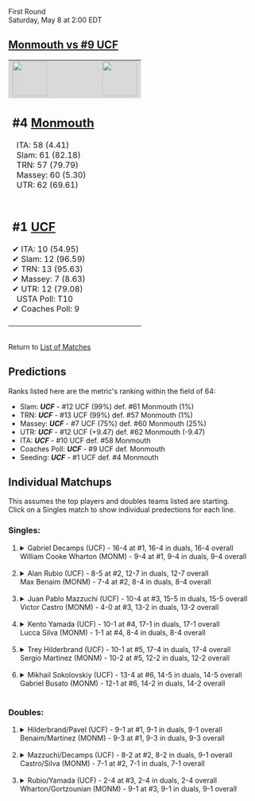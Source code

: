 First Round  
Saturday, May 8 at 2:00 EDT
## [Monmouth vs #9 UCF](https://www.ncaa.com/game/5833374) 

<table>  
<tr style="background-color: #d9d9d9 !important"><td><a href="#"><img src="https://www.ncaa.com/sites/default/files/images/logos/schools/u/ucf.70.png" width="70" height="70" /></a></td><td><a href="#"><img src="https://www.ncaa.com/sites/default/files/images/logos/schools/m/monmouth.70.png" width="70" height="70" /></a></td></tr>
<tr><td>  

<h2>#4 <a href="#">Monmouth</a></h2>  
&nbsp; ITA: 58 (4.41)<br>  
&nbsp; Slam: 61 (82.18)<br>  
&nbsp; TRN: 57 (79.79)<br>  
&nbsp; Massey: 60 (5.30)<br>  
&nbsp; UTR: 62 (69.61)<br>  
<br>  

</td><td>  
<tr><td>  

<h2>#1 <a href="#">UCF</a></h2>  
&#10004; ITA: 10 (54.95)<br>  
&#10004; Slam: 12 (96.59)<br>  
&#10004; TRN: 13 (95.63)<br>  
&#10004; Massey: 7 (8.63)<br>  
&#10004; UTR: 12 (79.08)<br>  
&nbsp; USTA Poll: T10<br>  
&#10004; Coaches Poll: 9<br>  
<br>  

</td><td>  
</table>  


<br>Return to [List of Matches](../index.md)  

## Predictions  

Ranks listed here are the metric's ranking within the field of 64:  
- Slam: ***UCF*** - #12 UCF (99%) def. #61 Monmouth (1%)  
- TRN: ***UCF*** - #13 UCF (99%) def. #57 Monmouth (1%)  
- Massey: ***UCF*** - #7 UCF (75%) def. #60 Monmouth (25%)  
- UTR: ***UCF*** - #12 UCF (+9.47) def. #62 Monmouth (-9.47)  
- ITA: ***UCF*** - #10 UCF def. #58 Monmouth  
- Coaches Poll: ***UCF*** - #9 UCF def. Monmouth  
- Seeding: ***UCF*** - #1 UCF def. #4 Monmouth  

## Individual Matchups  
This assumes the top players and doubles teams listed are starting.  
Click on a Singles match to show individual predections for each line.  
### Singles:  

<ol>
<li><details>
<summary markdown="span">Gabriel Decamps (UCF) - 16-4 at #1, 16-4 in duals, 16-4 overall<br>William Cooke Wharton (MONM) - 9-4 at #1, 9-4 in duals, 9-4 overall</summary>
<h4>Predictions</h4><ul>
<li>Slam: <b><i>UCF</i></b> - Decamps (98%) def. Wharton (2%)</li>  
<li>TRN: <b><i>UCF</i></b> - Decamps (99%) def. Wharton (1%)</li>  
<li>Massey: <b><i>UCF</i></b> - Decamps (75%) def. Wharton (25%)</li>  
<li>UTR: <b><i>UCF</i></b> - Decamps (98%) def. Wharton (2%)</li>  
<li>ITA: <b><i>UCF</i></b> - Decamps (42.84) def. Wharton (2.36)</li>  
</ul></details>&nbsp;</li>
<li><details>
<summary markdown="span">Alan Rubio (UCF) - 8-5 at #2, 12-7 in duals, 12-7 overall<br>Max Benaim (MONM) - 7-4 at #2, 8-4 in duals, 8-4 overall</summary>
<h4>Predictions</h4><ul>
<li>Slam: <b><i>UCF</i></b> - Rubio (98%) def. Benaim (2%)</li>  
<li>TRN: <b><i>UCF</i></b> - Rubio (99%) def. Benaim (1%)</li>  
<li>Massey: <b><i>UCF</i></b> - Rubio (75%) def. Benaim (25%)</li>  
<li>UTR: <b><i>UCF</i></b> - Rubio (96%) def. Benaim (4%)</li>  
<li>ITA: <b><i>UCF</i></b> - Rubio (3.77) def. Benaim (2.42)</li>  
</ul></details>&nbsp;</li>
<li><details>
<summary markdown="span">Juan Pablo Mazzuchi (UCF) - 10-4 at #3, 15-5 in duals, 15-5 overall<br>Victor Castro (MONM) - 4-0 at #3, 13-2 in duals, 13-2 overall</summary>
<h4>Predictions</h4><ul>
<li>Slam: <b><i>UCF</i></b> - Mazzuchi (99%) def. Castro (1%)</li>  
<li>TRN: <b><i>UCF</i></b> - Mazzuchi (99%) def. Castro (1%)</li>  
<li>Massey: <b><i>UCF</i></b> - Mazzuchi (75%) def. Castro (25%)</li>  
<li>UTR: <b><i>UCF</i></b> - Mazzuchi (97%) def. Castro (3%)</li>  
<li>ITA: <b><i>UCF</i></b> - Mazzuchi (7.08) def. Castro (3.09)</li>  
</ul></details>&nbsp;</li>
<li><details>
<summary markdown="span">Kento Yamada (UCF) - 10-1 at #4, 17-1 in duals, 17-1 overall<br>Lucca Silva (MONM) - 1-1 at #4, 8-4 in duals, 8-4 overall</summary>
<h4>Predictions</h4><ul>
<li>Slam: <b><i>UCF</i></b> - Yamada (99%) def. Silva (1%)</li>  
<li>TRN: <b><i>UCF</i></b> - Yamada (99%) def. Silva (1%)</li>  
<li>Massey: <b><i>UCF</i></b> - Yamada (75%) def. Silva (25%)</li>  
<li>UTR: <b><i>UCF</i></b> - Yamada (97%) def. Silva (3%)</li>  
<li>ITA: <b><i>UCF</i></b> - Yamada (4.27) def. Silva (2.39)</li>  
</ul></details>&nbsp;</li>
<li><details>
<summary markdown="span">Trey Hilderbrand (UCF) - 10-1 at #5, 17-4 in duals, 17-4 overall<br>Sergio Martinez (MONM) - 10-2 at #5, 12-2 in duals, 12-2 overall</summary>
<h4>Predictions</h4><ul>
<li>Slam: <b><i>UCF</i></b> - Hilderbrand (99%) def. Martinez (1%)</li>  
<li>TRN: <b><i>UCF</i></b> - Hilderbrand (99%) def. Martinez (1%)</li>  
<li>Massey: <b><i>UCF</i></b> - Hilderbrand (75%) def. Martinez (25%)</li>  
<li>UTR: <b><i>UCF</i></b> - Hilderbrand (98%) def. Martinez (2%)</li>  
<li>ITA: <b><i>MONM</i></b> - Martinez (3.09) def. Hilderbrand (2.90)</li>  
</ul></details>&nbsp;</li>
<li><details>
<summary markdown="span">Mikhail Sokolovskiy (UCF) - 13-4 at #6, 14-5 in duals, 14-5 overall<br>Gabriel Busato (MONM) - 12-1 at #6, 14-2 in duals, 14-2 overall</summary>
<h4>Predictions</h4><ul>
<li>Slam: <b><i>UCF</i></b> - Sokolovskiy (98%) def. Busato (2%)</li>  
<li>TRN: <b><i>UCF</i></b> - Sokolovskiy (98%) def. Busato (2%)</li>  
<li>Massey: <b><i>UCF</i></b> - Sokolovskiy (75%) def. Busato (25%)</li>  
<li>UTR: <b><i>UCF</i></b> - Sokolovskiy (96%) def. Busato (4%)</li>  
<li>ITA: <b><i>MONM</i></b> - Busato (3.43) def. Sokolovskiy (2.26)</li>  
</ul></details>&nbsp;</li>
</ol>

### Doubles:  

<ol>
<li><details>
<summary markdown="span">Hilderbrand/Pavel (UCF) - 9-1 at #1, 9-1 in duals, 9-1 overall<br>Benaim/Martinez (MONM) - 9-3 at #1, 9-3 in duals, 9-3 overall</summary>
<br>Sorry, we don't have any metrics for doubles matches</details>&nbsp;</li>
<li><details>
<summary markdown="span">Mazzuchi/Decamps (UCF) - 8-2 at #2, 8-2 in duals, 9-1 overall<br>Castro/Silva (MONM) - 7-1 at #2, 7-1 in duals, 7-1 overall</summary>
<br>Sorry, we don't have any metrics for doubles matches</details>&nbsp;</li>
<li><details>
<summary markdown="span">Rubio/Yamada (UCF) - 2-4 at #3, 2-4 in duals, 2-4 overall<br>Wharton/Gortzounian (MONM) - 9-1 at #3, 9-1 in duals, 9-1 overall</summary>
<br>Sorry, we don't have any metrics for doubles matches</details>&nbsp;</li>
</ol>